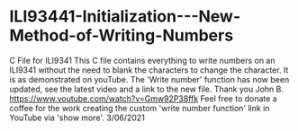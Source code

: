 # ILI93441-Initialization---New-Method-of-Writing-Numbers
C File for ILI9341
This C file contains everything to write numbers on an ILI9341 without the need to blank the characters to change the character.
It is as demonstrated on youTube.
The 'Write number' function has now been updated, see the latest video and a link to the new file.
Thank you John B. https://www.youtube.com/watch?v=Gmw92P38ffk
Feel free to donate a coffee for the work creating the custom 'write number function' link in YouTube via 'show more'.
3/06/2021
